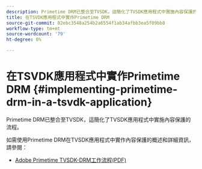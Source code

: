 ```yaml
---
description: Primetime DRM已整合至TVSDK，這簡化了TVSDK應用程式中實施內容保護的流程。
title: 在TSVDK應用程式中實作Primetime DRM
source-git-commit: 02ebc3548a254b2a6554f1ab34afbb3ea5f09bb8
workflow-type: tm+mt
source-wordcount: '79'
ht-degree: 0%

---
```


# 在TSVDK應用程式中實作Primetime DRM {#implementing-primetime-drm-in-a-tsvdk-application}

Primetime DRM已整合至TVSDK，這簡化了TVSDK應用程式中實施內容保護的流程。

如需使用Primetime DRM在TVSDK應用程式中實作內容保護的概述和詳細資訊，請參閱：

* [Adobe Primetime TVSDK-DRM工作流程(PDF)](https://helpx.adobe.com/content/dam/help/en/primetime/drm/drm_tvsdk_drm_workflow.pdf)
